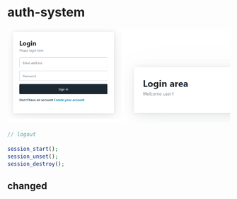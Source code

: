 # auth-system

![My Image](img/auth-sys1.png)

```php
// logout

session_start();
session_unset();
session_destroy();
```

## changed
